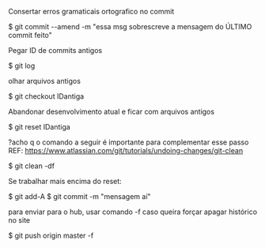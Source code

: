 Consertar erros gramaticais ortografico no commit

$	git commit --amend -m "essa msg sobrescreve a mensagem do ÚLTIMO commit feito"

Pegar ID de commits antigos

$	git log

olhar arquivos antigos

$	git checkout IDantiga

Abandonar desenvolvimento atual e ficar com arquivos antigos

$	git reset IDantiga

?acho q o comando a seguir é importante para complementar esse passo
REF: https://www.atlassian.com/git/tutorials/undoing-changes/git-clean

$	git clean -df

Se trabalhar mais encima do reset:

$	git add-A
$	git commit -m "mensagem aí"

para enviar para o hub, usar comando -f caso queira forçar apagar histórico no site

$	git push origin master -f

